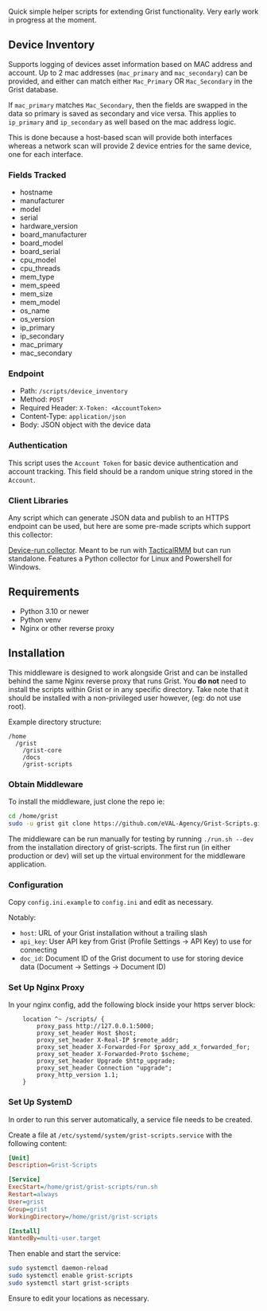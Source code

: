 Quick simple helper scripts for extending Grist functionality.
Very early work in progress at the moment.

## Device Inventory

Supports logging of devices asset information based on MAC address and account.
Up to 2 mac addresses (`mac_primary` and `mac_secondary`) can be provided,
and either can match either `Mac_Primary` OR `Mac_Secondary` in the Grist database.

If `mac_primary` matches `Mac_Secondary`, then the fields are swapped in the data so
primary is saved as secondary and vice versa.
This applies to `ip_primary` and `ip_secondary` as well based on the mac address logic.

This is done because a host-based scan will provide both interfaces whereas a network scan
will provide 2 device entries for the same device, one for each interface.

### Fields Tracked

* hostname
* manufacturer
* model
* serial
* hardware_version
* board_manufacturer
* board_model
* board_serial
* cpu_model
* cpu_threads
* mem_type
* mem_speed
* mem_size
* mem_model
* os_name
* os_version
* ip_primary
* ip_secondary
* mac_primary
* mac_secondary

### Endpoint

* Path: `/scripts/device_inventory`
* Method: `POST`
* Required Header: `X-Token: <AccountToken>`
* Content-Type: `application/json`
* Body: JSON object with the device data

### Authentication

This script uses the `Account Token` for basic device authentication and account tracking.
This field should be a random unique string stored in the `Account`.

### Client Libraries

Any script which can generate JSON data and publish to an HTTPS endpoint can be used,
but here are some pre-made scripts which support this collector:

[Device-run collector](https://github.com/eVAL-Agency/ScriptsCollection/tree/main/dist/inventory).
Meant to be run with [TacticalRMM](https://docs.tacticalrmm.com/) but can run standalone.
Features a Python collector for Linux and Powershell for Windows.


## Requirements

* Python 3.10 or newer
* Python venv
* Nginx or other reverse proxy


## Installation

This middleware is designed to work alongside Grist and can be installed behind the same Nginx reverse proxy
that runs Grist.
You **do not** need to install the scripts within Grist or in any specific directory.
Take note that it should be installed with a non-privileged user however, (eg: do not use root).

Example directory structure:

```
/home
  /grist
    /grist-core
    /docs
    /grist-scripts
```

### Obtain Middleware

To install the middleware, just clone the repo ie:

```bash
cd /home/grist
sudo -u grist git clone https://github.com/eVAL-Agency/Grist-Scripts.git grist-scripts
```

The middleware can be run manually for testing by running `./run.sh --dev` from the installation directory
of grist-scripts.
The first run (in either production or dev) will set up the virtual environment for the middleware application.

### Configuration

Copy `config.ini.example` to `config.ini` and edit as necessary.

Notably:

* `host`: URL of your Grist installation without a trailing slash
* `api_key`: User API key from Grist (Profile Settings -> API Key) to use for connecting
* `doc_id`: Document ID of the Grist document to use for storing device data (Document -> Settings -> Document ID)


### Set Up Nginx Proxy

In your nginx config, add the following block inside your https server block:

```nginx
	location ^~ /scripts/ {
		proxy_pass http://127.0.0.1:5000;
		proxy_set_header Host $host;
		proxy_set_header X-Real-IP $remote_addr;
		proxy_set_header X-Forwarded-For $proxy_add_x_forwarded_for;
		proxy_set_header X-Forwarded-Proto $scheme;
		proxy_set_header Upgrade $http_upgrade;
		proxy_set_header Connection "upgrade";
		proxy_http_version 1.1;
	}
```

### Set Up SystemD

In order to run this server automatically, a service file needs to be created.

Create a file at `/etc/systemd/system/grist-scripts.service` with the following content:

```ini
[Unit]
Description=Grist-Scripts

[Service]
ExecStart=/home/grist/grist-scripts/run.sh
Restart=always
User=grist
Group=grist
WorkingDirectory=/home/grist/grist-scripts

[Install]
WantedBy=multi-user.target
```

Then enable and start the service:

```bash
sudo systemctl daemon-reload
sudo systemctl enable grist-scripts
sudo systemctl start grist-scripts
```

Ensure to edit your locations as necessary.